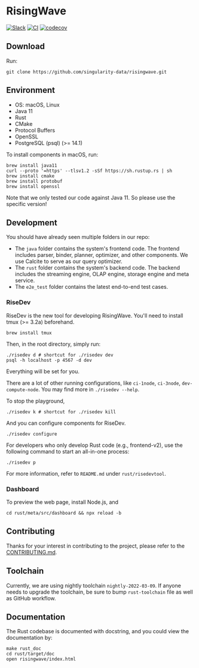 # RisingWave

[![Slack](https://badgen.net/badge/Slack/Join%20RisingWave/0abd59?icon=slack)](https://join.slack.com/t/risingwave-community/shared_invite/zt-120rft0mr-d8uGk3d~NZiZAQWPnElOfw)
[![CI](https://github.com/singularity-data/risingwave/actions/workflows/main.yml/badge.svg)](https://github.com/singularity-data/risingwave/actions/workflows/main.yml)
[![codecov](https://codecov.io/gh/singularity-data/risingwave/branch/main/graph/badge.svg?token=EB44K9K38B)](https://codecov.io/gh/singularity-data/risingwave)

## Download
Run:
```shell
git clone https://github.com/singularity-data/risingwave.git
```

## Environment

* OS: macOS, Linux
* Java 11
* Rust
* CMake
* Protocol Buffers
* OpenSSL
* PostgreSQL (psql) (>= 14.1)

To install components in macOS, run:

```shell
brew install java11
curl --proto '=https' --tlsv1.2 -sSf https://sh.rustup.rs | sh
brew install cmake
brew install protobuf
brew install openssl
```

Note that we only tested our code against Java 11. So please use the specific version!

## Development

You should have already seen multiple folders in our repo:
- The `java` folder contains the system's frontend code. The frontend includes parser, binder, planner,
optimizer, and other components. We use Calcite to serve as our query optimizer.
- The `rust` folder contains the system's backend code. The backend includes the streaming engine, OLAP
engine, storage engine and meta service.
- The `e2e_test` folder contains the latest end-to-end test cases.

### RiseDev

RiseDev is the new tool for developing RisingWave. You'll need to install tmux (>= 3.2a) beforehand.

```
brew install tmux
```

Then, in the root directory, simply run:

```
./risedev d # shortcut for ./risedev dev
psql -h localhost -p 4567 -d dev
```

Everything will be set for you.

There are a lot of other running configurations, like `ci-1node`, `ci-3node`, `dev-compute-node`. You may find more in `./risedev --help`.

To stop the playground,

```
./risedev k # shortcut for ./risedev kill
```

And you can configure components for RiseDev.

```
./risedev configure
```

For developers who only develop Rust code (e.g., frontend-v2), use the following command to start an all-in-one process:

```
./risedev p
```

For more information, refer to `README.md` under `rust/risedevtool`.

### Dashboard

To preview the web page, install Node.js, and

```
cd rust/meta/src/dashboard && npx reload -b
```

## Contributing

Thanks for your interest in contributing to the project, please refer to the [CONTRIBUTING.md](https://github.com/singularity-data/risingwave/blob/main/CONTRIBUTING.md).

## Toolchain

Currently, we are using nightly toolchain `nightly-2022-03-09`. If anyone needs to upgrade
the toolchain, be sure to bump `rust-toolchain` file as well as GitHub workflow.

## Documentation

The Rust codebase is documented with docstring, and you could view the documentation by:

```shell
make rust_doc
cd rust/target/doc
open risingwave/index.html
```
